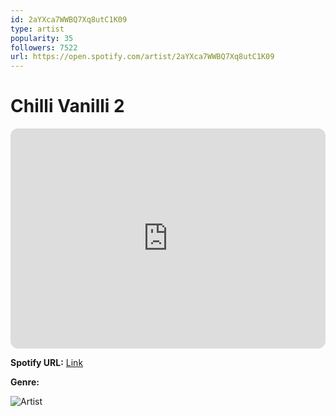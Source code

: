 ```yaml
---
id: 2aYXca7WWBQ7Xq8utC1K09
type: artist
popularity: 35
followers: 7522
url: https://open.spotify.com/artist/2aYXca7WWBQ7Xq8utC1K09
---
```

# Chilli Vanilli 2

<iframe style="border-radius:12px" src="https://open.spotify.com/embed/artist/2aYXca7WWBQ7Xq8utC1K09" width="100%" height="352" frameBorder="0" allowfullscreen="" allow="autoplay; clipboard-write; encrypted-media; fullscreen; picture-in-picture" loading="lazy"></iframe>

**Spotify URL:** [Link](https://open.spotify.com/artist/2aYXca7WWBQ7Xq8utC1K09)

**Genre:** 

![Artist](https://i.scdn.co/image/ab6761610000e5eb666c06df617b6da6f3eafcd6)
